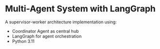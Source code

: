 # Multi-Agent System with LangGraph

A supervisor-worker architecture implementation using:
- Coordinator Agent as central hub
- LangGraph for agent orchestration
- Python 3.11
